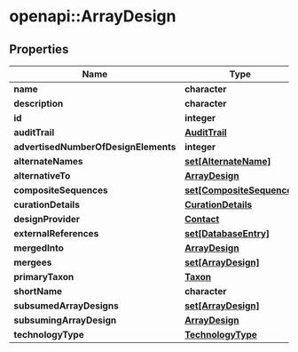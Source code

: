 # openapi::ArrayDesign


## Properties
Name | Type | Description | Notes
------------ | ------------- | ------------- | -------------
**name** | **character** |  | [optional] 
**description** | **character** |  | [optional] 
**id** | **integer** |  | [optional] 
**auditTrail** | [**AuditTrail**](AuditTrail.md) |  | [optional] 
**advertisedNumberOfDesignElements** | **integer** |  | [optional] 
**alternateNames** | [**set[AlternateName]**](AlternateName.md) |  | [optional] 
**alternativeTo** | [**ArrayDesign**](ArrayDesign.md) |  | [optional] 
**compositeSequences** | [**set[CompositeSequence]**](CompositeSequence.md) |  | [optional] 
**curationDetails** | [**CurationDetails**](CurationDetails.md) |  | [optional] 
**designProvider** | [**Contact**](Contact.md) |  | [optional] 
**externalReferences** | [**set[DatabaseEntry]**](DatabaseEntry.md) |  | [optional] 
**mergedInto** | [**ArrayDesign**](ArrayDesign.md) |  | [optional] 
**mergees** | [**set[ArrayDesign]**](ArrayDesign.md) |  | [optional] 
**primaryTaxon** | [**Taxon**](Taxon.md) |  | [optional] 
**shortName** | **character** |  | [optional] 
**subsumedArrayDesigns** | [**set[ArrayDesign]**](ArrayDesign.md) |  | [optional] 
**subsumingArrayDesign** | [**ArrayDesign**](ArrayDesign.md) |  | [optional] 
**technologyType** | [**TechnologyType**](TechnologyType.md) |  | [optional] 


